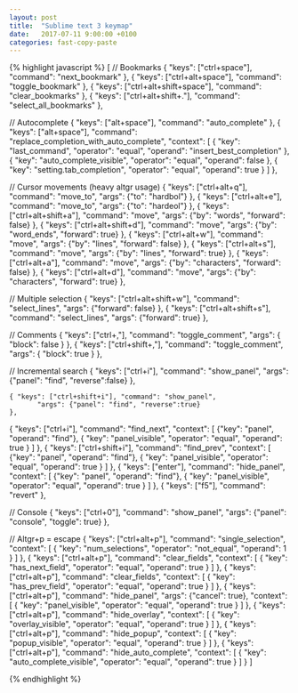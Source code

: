 ```yaml
---
layout: post
title:  "Sublime text 3 keymap"
date:   2017-07-11 9:00:00 +0100
categories: fast-copy-paste
---
```


{% highlight javascript %}
[
// Bookmarks
  { "keys": ["ctrl+space"], "command": "next_bookmark" }, 
  { "keys": ["ctrl+alt+space"], "command": "toggle_bookmark" },
  { "keys": ["ctrl+alt+shift+space"], "command": "clear_bookmarks" },
  { "keys": ["ctrl+alt+shift+."], "command": "select_all_bookmarks" },

// Autocomplete
{ "keys": ["alt+space"], "command": "auto_complete" },
{ "keys": ["alt+space"], "command": "replace_completion_with_auto_complete", "context":
  [
    { "key": "last_command", "operator": "equal", "operand": "insert_best_completion" },
    { "key": "auto_complete_visible", "operator": "equal", "operand": false },
    { "key": "setting.tab_completion", "operator": "equal", "operand": true }
  ]
},

// Cursor movements (heavy altgr usage)
  { "keys": ["ctrl+alt+q"], "command": "move_to", "args": {"to": "hardbol"} },
  { "keys": ["ctrl+alt+e"], "command": "move_to", "args": {"to": "hardeol"} },
  { "keys": ["ctrl+alt+shift+a"], "command": "move", "args": {"by": "words", "forward": false} },
  { "keys": ["ctrl+alt+shift+d"], "command": "move", "args": {"by": "word_ends", "forward": true} },
  { "keys": ["ctrl+alt+w"], "command": "move", "args": {"by": "lines", "forward": false} },
  { "keys": ["ctrl+alt+s"], "command": "move", "args": {"by": "lines", "forward": true} },
  { "keys": ["ctrl+alt+a"], "command": "move", "args": {"by": "characters", "forward": false} },
  { "keys": ["ctrl+alt+d"], "command": "move", "args": {"by": "characters", "forward": true} },

// Multiple selection
  { "keys": ["ctrl+alt+shift+w"], "command": "select_lines", "args": {"forward": false} },
  { "keys": ["ctrl+alt+shift+s"], "command": "select_lines", "args": {"forward": true} },

// Comments
  { "keys": ["ctrl+,"], "command": "toggle_comment", "args": { "block": false } },
  { "keys": ["ctrl+shift+,"], "command": "toggle_comment", "args": { "block": true } },


// Incremental search
    { "keys": ["ctrl+i"], "command": "show_panel", 
           "args": {"panel": "find", "reverse":false}
    },

    { "keys": ["ctrl+shift+i"], "command": "show_panel", 
           "args": {"panel": "find", "reverse":true}
    },

   { "keys": ["ctrl+i"], "command": "find_next",
       "context":
       [
           {"key": "panel", "operand": "find"},
           { "key": "panel_visible", "operator": "equal", "operand": true }
       ]
   },
   { "keys": ["ctrl+shift+i"], "command": "find_prev",
       "context":
       [
           {"key": "panel", "operand": "find"},
           { "key": "panel_visible", "operator": "equal", "operand": true }
       ]
   },
   { "keys": ["enter"], "command": "hide_panel",
       "context":
       [
           {"key": "panel", "operand": "find"},
           { "key": "panel_visible", "operator": "equal", "operand": true }
       ]
   },
   {
       "keys": ["f5"],
       "command": "revert"
   },

// Console
  { "keys": ["ctrl+0"], "command": "show_panel", "args": {"panel": "console", "toggle": true} },


// Altgr+p = escape
  { "keys": ["ctrl+alt+p"], "command": "single_selection", "context":
    [
      { "key": "num_selections", "operator": "not_equal", "operand": 1 }
    ]
  },
  { "keys": ["ctrl+alt+p"], "command": "clear_fields", "context":
    [
      { "key": "has_next_field", "operator": "equal", "operand": true }
    ]
  },
  { "keys": ["ctrl+alt+p"], "command": "clear_fields", "context":
    [
      { "key": "has_prev_field", "operator": "equal", "operand": true }
    ]
  },
  { "keys": ["ctrl+alt+p"], "command": "hide_panel", "args": {"cancel": true},
    "context":
    [
      { "key": "panel_visible", "operator": "equal", "operand": true }
    ]
  },
  { "keys": ["ctrl+alt+p"], "command": "hide_overlay", "context":
    [
      { "key": "overlay_visible", "operator": "equal", "operand": true }
    ]
  },
  { "keys": ["ctrl+alt+p"], "command": "hide_popup", "context":
    [
      { "key": "popup_visible", "operator": "equal", "operand": true }
    ]
  },
  { "keys": ["ctrl+alt+p"], "command": "hide_auto_complete", "context":
    [
      { "key": "auto_complete_visible", "operator": "equal", "operand": true }
    ]
  }
]

{% endhighlight %}
